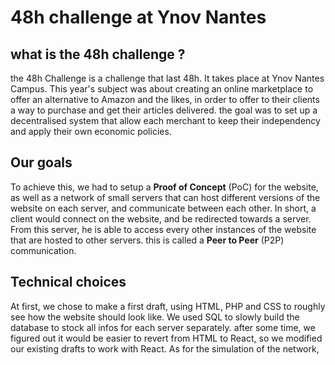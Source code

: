 # 48h challenge at Ynov Nantes

## what is the 48h challenge ? ##

the 48h Challenge is a challenge that last 48h. It takes place at Ynov Nantes Campus.
This year's subject was about creating an online marketplace to offer an alternative to Amazon and the likes, in order to offer to their clients a way to purchase and get their articles delivered. 
the goal was to set up a decentralised system that allow each merchant to keep their independency and apply their own economic policies.

## Our goals ##
To achieve this, we had to setup a **Proof of Concept** (PoC) for the website, as well as a network of small servers that can host different versions of the website on each server, and communicate between each other. 
In short, a client would connect on the website, and be redirected towards a server. From this server, he is able to access every other instances of the website that are hosted to other servers. this is called a **Peer to Peer** (P2P) communication.

## Technical choices ##
At first, we chose to make a first draft, using HTML, PHP and CSS to roughly see how the website should look like.
We used SQL to slowly build the database to stock all infos for each server separately.
after some time, we figured out it would be easier to revert from HTML to React, so we modified our existing drafts to work with React. 
As for the simulation of the network, 